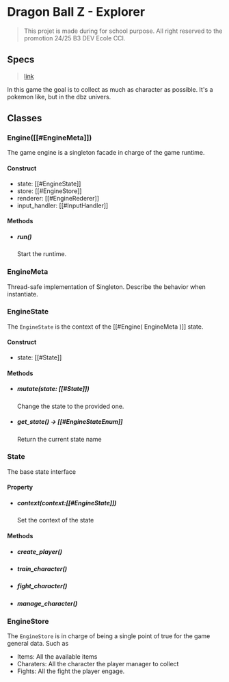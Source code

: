# Dragon Ball Z - Explorer

> This projet is made during for school purpose. All right reserved to the promotion 24/25 B3 DEV Ecole CCI.

## Specs

> [link](https://designpattern.nexelab.com/c/21-tp/)

In this game the goal is to collect as much as character as possible.
It's a pokemon like, but in the dbz univers.

## Classes

### Engine([[#EngineMeta]])
The game engine is a singleton facade in charge of the game runtime.
#### Construct
- state: [[#EngineState]]
- store: [[#EngineStore]]
- renderer: [[#EngineRederer]]
- input_handler: [[#InputHandler]]
#### Methods
- ##### run()
  Start the runtime. 
  
### EngineMeta
Thread-safe implementation of Singleton. Describe the behavior when instantiate.

### EngineState
The `EngineState` is the context of the [[#Engine( EngineMeta )]] state.
#### Construct
- state: [[#State]]
#### Methods
- ##### mutate(state: [[#State]])
  Change the state to the provided one.
- ##### get_state() -> [[#EngineStateEnum]]
  Return the current state name
### State
The base state interface
#### Property
- ##### context(context:[[#EngineState]])
  Set the context of the state
#### Methods
- ##### create_player()
- ##### train_character()
- ##### fight_character()
- ##### manage_character()

### EngineStore

The `EngineStore` is in charge of being a single point of true for the game general data.
Such as 

- Items: All the available items
- Charaters: All the character the player manager to collect
- Fights: All the fight the player engage.


